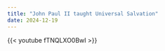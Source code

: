 ```yaml
---
title: "John Paul II taught Universal Salvation"
date: 2024-12-19
---
```


{{< youtube fTNQLXO0BwI >}}
